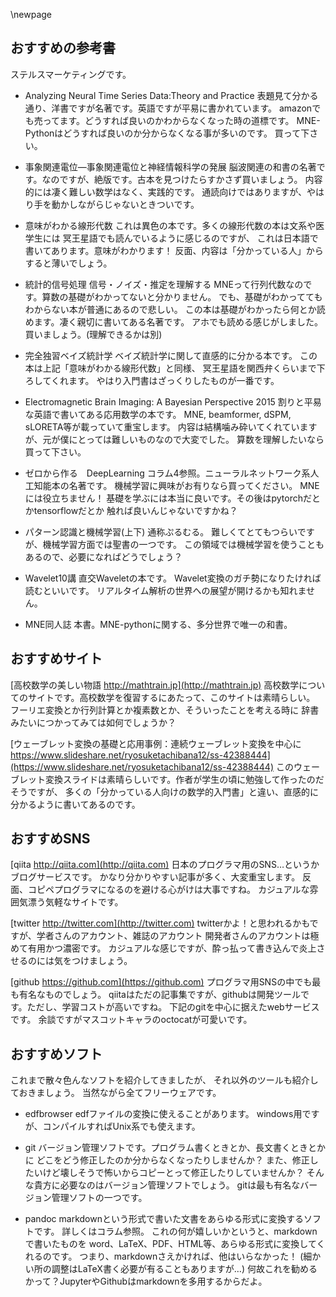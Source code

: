 \newpage
## おすすめの参考書
ステルスマーケティングです。

- Analyzing Neural Time Series Data:Theory and Practice
 表題見て分かる通り、洋書ですが名著です。英語ですが平易に書かれています。
 amazonでも売ってます。どうすれば良いのかわからなくなった時の道標です。
 MNE-Pythonはどうすれば良いのか分からなくなる事が多いのです。
 買って下さい。

- 事象関連電位―事象関連電位と神経情報科学の発展
 脳波関連の和書の名著です。なのですが、絶版です。古本を見つけたらすかさず買いましょう。
 内容的には凄く難しい数学はなく、実践的です。
 通読向けではありますが、やはり手を動かしながらじゃないときついです。

- 意味がわかる線形代数
 これは異色の本です。多くの線形代数の本は文系や医学生には
 冥王星語でも読んでいるように感じるのですが、
 これは日本語で書いてあります。意味がわかります！
 反面、内容は「分かっている人」からすると薄いでしょう。

- 統計的信号処理 信号・ノイズ・推定を理解する
 MNEって行列代数なのです。算数の基礎がわかってないと分かりません。
 でも、基礎がわかっててもわからない本が普通にあるので悲しい。
 この本は基礎がわかったら何とか読めます。凄く親切に書いてある名著です。
 アホでも読める感じがしました。買いましょう。(理解できるかは別)

- 完全独習ベイズ統計学
 ベイズ統計学に関して直感的に分かる本です。
 この本は上記「意味がわかる線形代数」と同様、
 冥王星語を関西弁くらいまで下ろしてくれます。
 やはり入門書はざっくりしたものが一番です。

- Electromagnetic Brain Imaging: A Bayesian Perspective 2015
 割りと平易な英語で書いてある応用数学の本です。
 MNE, beamformer, dSPM, sLORETA等が載っていて重宝します。
 内容は結構噛み砕いてくれていますが、元が僕にとっては難しいものなので大変でした。
 算数を理解したいなら買って下さい。

- ゼロから作る　DeepLearning
 コラム4参照。ニューラルネットワーク系人工知能本の名著です。
 機械学習に興味がお有りなら買ってください。
 MNEには役立ちません！
 基礎を学ぶには本当に良いです。その後はpytorchだとかtensorflowだとか
 触れば良いんじゃないですかね？

- パターン認識と機械学習(上下)
  通称ぷるむる。
  難しくてとてもつらいですが、機械学習方面では聖書の一つです。
  この領域では機械学習を使うこともあるので、必要になればどうでしょう？

- Wavelet10講
  直交Waveletの本です。
  Wavelet変換のガチ勢になりたければ読むといいです。
  リアルタイム解析の世界への展望が開けるかも知れません。

- MNE同人誌
  本書。MNE-pythonに関する、多分世界で唯一の和書。

## おすすめサイト
[高校数学の美しい物語 http://mathtrain.jp](http://mathtrain.jp)
高校数学についてのサイトです。高校数学を復習するにあたって、このサイトは素晴らしい。
フーリエ変換とか行列計算とか複素数とか、そういったことを考える時に
辞書みたいにつかってみては如何でしょうか？

[ウェーブレット変換の基礎と応用事例：連続ウェーブレット変換を中心に https://www.slideshare.net/ryosuketachibana12/ss-42388444](https://www.slideshare.net/ryosuketachibana12/ss-42388444)
このウェーブレット変換スライドは素晴らしいです。作者が学生の頃に勉強して作ったのだそうですが、
多くの「分かっている人向けの数学的入門書」と違い、直感的に分かるように書いてあるのです。

## おすすめSNS
[qiita http://qiita.com](http://qiita.com)
日本のプログラマ用のSNS…というかブログサービスです。
かなり分かりやすい記事が多く、大変重宝します。
反面、コピペプログラマになるのを避ける心がけは大事ですね。
カジュアルな雰囲気漂う気軽なサイトです。

[twitter http://twitter.com](http://twitter.com)
twitterかよ！と思われるかもですが、学者さんのアカウント、雑誌のアカウント
開発者さんのアカウントは極めて有用かつ濃密です。
カジュアルな感じですが、酔っ払って書き込んで炎上させるのには気をつけましょう。

[github https://github.com](https://github.com)
プログラマ用SNSの中でも最も有名なものでしょう。
qiitaはただの記事集ですが、githubは開発ツールです。ただし、学習コストが高いですね。
下記のgitを中心に据えたwebサービスです。
余談ですがマスコットキャラのoctocatが可愛いです。

## おすすめソフト
これまで散々色んなソフトを紹介してきましたが、
それ以外のツールも紹介しておきましょう。
当然ながら全てフリーウェアです。

- edfbrowser
  edfファイルの変換に使えることがあります。
  windows用ですが、コンパイルすればUnix系でも使えます。

- git
  バージョン管理ソフトです。プログラム書くときとか、長文書くときとかに
  どこをどう修正したのか分からなくなったりしませんか？
  また、修正したいけど壊しそうで怖いからコピーとって修正したりしていませんか？
  そんな貴方に必要なのはバージョン管理ソフトでしょう。
  gitは最も有名なバージョン管理ソフトの一つです。

- pandoc
  markdownという形式で書いた文書をあらゆる形式に変換するソフトです。
  詳しくはコラム参照。 これの何が嬉しいかというと、markdownで書いたものを
  word、LaTeX、PDF、HTML等、あらゆる形式に変換してくれるのです。
  つまり、markdownさえかければ、他はいらなかった！
  (細かい所の調整はLaTeX書く必要が有ることもありますが…)
  何故これを勧めるかって？JupyterやGithubはmarkdownを多用するからだよ。


